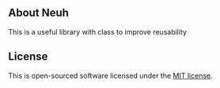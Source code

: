 ## About Neuh

This is a useful library with class to improve reusability

## License

This is open-sourced software licensed under the [MIT license](https://opensource.org/licenses/MIT).
